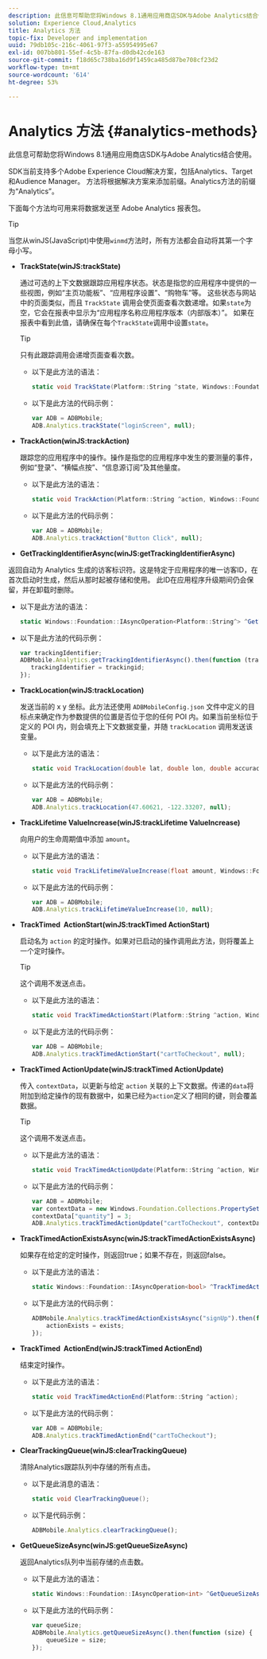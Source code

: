 ```yaml
---
description: 此信息可帮助您将Windows 8.1通用应用商店SDK与Adobe Analytics结合使用。
solution: Experience Cloud,Analytics
title: Analytics 方法
topic-fix: Developer and implementation
uuid: 79db105c-216c-4061-97f3-a55954995e67
exl-id: 007bb801-55ef-4c5b-87fa-d0db42cde163
source-git-commit: f18d65c738ba16d9f1459ca485d87be708cf23d2
workflow-type: tm+mt
source-wordcount: '614'
ht-degree: 53%

---
```


# Analytics 方法 {#analytics-methods}

此信息可帮助您将Windows 8.1通用应用商店SDK与Adobe Analytics结合使用。

SDK当前支持多个Adobe Experience Cloud解决方案，包括Analytics、Target和Audience Manager。 方法将根据解决方案来添加前缀。Analytics方法的前缀为“Analytics”。

下面每个方法均可用来将数据发送至 Adobe Analytics 报表包。

>[!TIP]
>
>当您从winJS(JavaScript)中使用`winmd`方法时，所有方法都会自动将其第一个字母小写。

* **TrackState(winJS:trackState)**

   通过可选的上下文数据跟踪应用程序状态。状态是指您的应用程序中提供的一些视图，例如“主页功能板”、“应用程序设置”、“购物车”等。 这些状态与网站中的页面类似，而且 `TrackState` 调用会使页面查看次数递增。如果`state`为空，它会在报表中显示为“应用程序名称应用程序版本（内部版本）”。 如果在报表中看到此值，请确保在每个`TrackState`调用中设置`state`。

   >[!TIP]
   >
   >只有此跟踪调用会递增页面查看次数。

   * 以下是此方法的语法：

      ```csharp
      static void TrackState(Platform::String ^state, Windows::Foundation::Collections::IMap<Platform::String^, Platform::Object> ^contextData); 
      ```

   * 以下是此方法的代码示例：

      ```js
      var ADB = ADBMobile;
      ADB.Analytics.trackState("loginScreen", null);
      ```

* **TrackAction(winJS:trackAction)**

   跟踪您的应用程序中的操作。操作是指您的应用程序中发生的要测量的事件，例如“登录”、“横幅点按”、“信息源订阅”及其他量度。

   * 以下是此方法的语法：

      ```csharp
      static void TrackAction(Platform::String ^action, Windows::Foundation::Collections::IMap <Platform::String^, Platform::Object> ^contextData);
      ```

   * 以下是此方法的代码示例：

      ```js
      var ADB = ADBMobile; 
      ADB.Analytics.trackAction("Button Click", null); 
      ```

* **GetTrackingIdentifierAsync(winJS:getTrackingIdentifierAsync)**

   
返回自动为 Analytics 生成的访客标识符。这是特定于应用程序的唯一访客ID，在首次启动时生成，然后从那时起被存储和使用。 此ID在应用程序升级期间仍会保留，并在卸载时删除。

   * 以下是此方法的语法：

      ```csharp
      static Windows::Foundation::IAsyncOperation<Platform::String^> ^GetTrackingIdentifierAsync(); 
      ```

   * 以下是此方法的代码示例：

      ```js
      var trackingIdentifier; 
      ADBMobile.Analytics.getTrackingIdentifierAsync().then(function (trackingid) { 
         trackingIdentifier = trackingid; 
      });
      ```

* **TrackLocation(winJS:trackLocation)**

   发送当前的 x y 坐标。此方法还使用 `ADBMobileConfig.json` 文件中定义的目标点来确定作为参数提供的位置是否位于您的任何 POI 内。如果当前坐标位于定义的 POI 内，则会填充上下文数据变量，并随 `trackLocation` 调用发送该变量。

   * 以下是此方法的语法：

      ```csharp
      static void TrackLocation(double lat, double lon, double accuracy, Windows::Foundation::Collections::IMap<Platform::String^, Platform::Object^> ^contextData);
      ```

   * 以下是此方法的代码示例：

      ```js
      var ADB = ADBMobile; 
      ADB.Analytics.trackLocation(47.60621, -122.33207, null);
      ```

* **TrackLifetime ValueIncrease&#x200B;(winJS:trackLifetime &#x200B; ValueIncrease)**

   向用户的生命周期值中添加 `amount`。

   * 以下是此方法的语法：

      ```csharp
      static void TrackLifetimeValueIncrease(float amount, Windows::Foundation::Collections::IMap<Platform::String^, Platform::Object^> ^contextData); 
      ```

   * 以下是此方法的代码示例：

      ```js
      var ADB = ADBMobile; 
      ADB.Analytics.trackLifetimeValueIncrease(10, null); 
      ```

* **TrackTimed &#x200B; ActionStart(winJS:trackTimed &#x200B; ActionStart)**

   启动名为 `action` 的定时操作。如果对已启动的操作调用此方法，则将覆盖上一个定时操作。

   >[!TIP]
   >
   >这个调用不发送点击。

   * 以下是此方法的语法：

      ```csharp
      static void TrackTimedActionStart(Platform::String ^action, Windows::Foundation::Collections::IMap<Platform::String^, Platform::Object^> ^contextData);
      ```

   * 以下是此方法的代码示例：

      ```js
      var ADB = ADBMobile; 
      ADB.Analytics.trackTimedActionStart("cartToCheckout", null); 
      ```

* **TrackTimed ActionUpdate&#x200B;(winJS:trackTimed &#x200B; ActionUpdate)**

   传入 `contextData`，以更新与给定 `action` 关联的上下文数据。传递的`data`将附加到给定操作的现有数据中，如果已经为`action`定义了相同的键，则会覆盖数据。

   >[!TIP]
   >
   >这个调用不发送点击。

   * 以下是此方法的语法：

      ```csharp
      static void TrackTimedActionUpdate(Platform::String ^action, Windows::Foundation::Collections::IMap<Platform::String^, Platform::Object^> ^contextData); 
      ```

   * 以下是此方法的代码示例：

      ```js
      var ADB = ADBMobile; 
      var contextData = new Windows.Foundation.Collections.PropertySet(); 
      contextData["quantity"] = 3; 
      ADB.Analytics.trackTimedActionUpdate("cartToCheckout", contextData); 
      ```

* **TrackTimedActionExistsAsync(winJS:trackTimedActionExistsAsync)**

   如果存在给定的定时操作，则返回true；如果不存在，则返回false。

   * 以下是此方法的语法：

      ```csharp
      static Windows::Foundation::IAsyncOperation<bool> ^TrackTimedActionExistsAsync(Platform::String ^action); 
      ```

   * 以下是此方法的代码示例：

      ```js
      ADBMobile.Analytics.trackTimedActionExistsAsync("signUp").then(function (exists) { 
          actionExists = exists; 
      });
      ```

* **TrackTimed &#x200B; ActionEnd(winJS:trackTimed &#x200B; ActionEnd)**

   结束定时操作。

   * 以下是此方法的语法：

      ```csharp
      static void TrackTimedActionEnd(Platform::String ^action);
      ```

   * 以下是此方法的代码示例：

      ```js
      var ADB = ADBMobile; 
      ADB.Analytics.trackTimedActionEnd("cartToCheckout"); 
      ```

* **ClearTrackingQueue(winJS:clearTrackingQueue)**

   清除Analytics跟踪队列中存储的所有点击。

   * 以下是此消息的语法：

      ```csharp
      static void ClearTrackingQueue();
      ```

   * 以下是代码示例：

      ```js
      ADBMobile.Analytics.clearTrackingQueue();
      ```

* **GetQueueSizeAsync(winJS:getQueueSizeAsync)**

   返回Analytics队列中当前存储的点击数。

   * 以下是此方法的语法：

      ```csharp
      static Windows::Foundation::IAsyncOperation<int> ^GetQueueSizeAsync();
      ```

   * 以下是此方法的代码示例：

      ```js
      var queueSize; 
      ADBMobile.Analytics.getQueueSizeAsync().then(function (size) { 
          queueSize = size; 
      });
      ```
